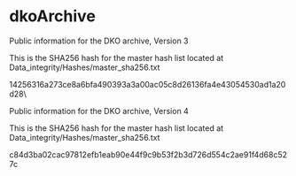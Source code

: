 # dkoArchive
Public information for the DKO archive, Version 3

This is the SHA256 hash for the master hash list located at Data_integrity/Hashes/master_sha256.txt

14256316a273ce8a6bfa490393a3a00ac05c8d26136fa4e43054530ad1a20d28\



Public information for the DKO archive, Version 4

This is the SHA256 hash for the master hash list located at Data_integrity/Hashes/master_sha256.txt

c84d3ba02cac97812efb1eab90e44f9c9b53f2b3d726d554c2ae91f4d68c527c
